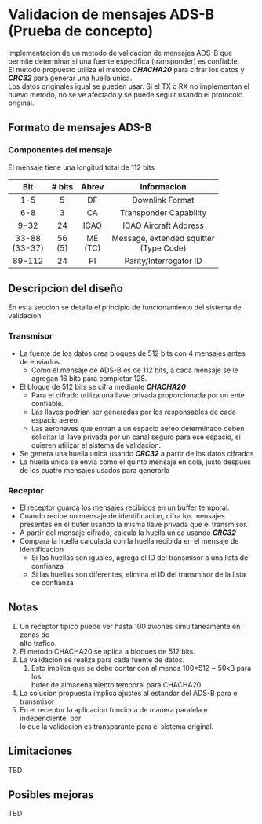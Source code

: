 # Validacion de mensajes ADS-B (**Prueba de concepto**)
Implementacion de un metodo de validacion de mensajes ADS-B que permite determinar si una fuente especifica (transponder) es confiable.<br>
El metodo propuesto utiliza el metodo _**CHACHA20**_ para cifrar los datos y _**CRC32**_ para generar una huella unica.<br>
Los datos originales igual se pueden usar. Si el TX o RX no implementan el nuevo metodo, no se ve afectado y se puede seguir usando el protocolo original.

## Formato de mensajes ADS-B

### Componentes del mensaje
El mensaje tiene una longitud total de 112 bits


|    Bit           | # bits    |  Abrev     |         Informacion                       |
|:----------------:|:---------:|:----------:|:-----------------------------------------:|
| 1-5              | 5         | DF         | Downlink Format                           |
| 6-8              | 3         | CA         | Transponder Capability                    |
| 9-32             | 24        | ICAO       | ICAO Aircraft Address                     |
| 33-88<br>(33-37) | 56<br>(5) | ME<br>(TC) | Message, extended squitter<br>(Type Code) |
| 89-112           | 24        | PI         | Parity/Interrogator ID                    |

## Descripcion del diseño
En esta seccion se detalla el principio de funcionamiento del sistema de validacion

### Transmisor
* La fuente de los datos crea bloques de 512 bits con 4 mensajes antes de enviarlos.
	* Como el mensaje de ADS-B es de 112 bits, a cada mensaje se le agregan 16 bits para completar 128.
* El bloque de 512 bits se cifra mediante _**CHACHA20**_
	* Para el cifrado utiliza una llave privada proporcionada por un ente confiable.
	* Las llaves podrian ser generadas por los responsables de cada espacio aereo.
	* Las aeronaves que entran a un espacio aereo determinado deben solicitar la llave privada por un canal seguro para ese espacio, si quieren utilizar el sistema de validacion.
* Se genera una huella unica usando _**CRC32**_ a partir de los datos cifrados
* La huella unica se envia como el quinto mensaje en cola, justo despues de los cuatro mensajes usados para generarla

### Receptor
* El receptor guarda los mensajes recibidos en un buffer temporal.
* Cuando recibe un mensaje de identificacion, cifra los mensajes presentes en el bufer usando la misma llave privada que el transmisor.
* A partir del mensaje cifrado, calcula la huella unica usando _**CRC32**_
* Compara la huella calculada con la huella recibida en el mensaje de identificacion
	* Si las huellas son iguales, agrega el ID del transmisor a una lista de confianza
	* Si las huellas son diferentes, elimina el ID del transmisor de la lista de confianza

## Notas
1. Un receptor tipico puede ver hasta 100 aviones simultaneamente en zonas de<br>
alto trafico.
2. El metodo CHACHA20 se aplica a bloques de 512 bits.
3. La validacion se realiza para cada fuente de datos.
	1. Esto implica que se debe contar con al menos 100*512 ~ 50kB para los<br>
	bufer de almacenamiento temporal para CHACHA20
4. La solucion propuesta implica ajustes al estandar del ADS-B para el transmisor
5. En el receptor la aplicacion funciona de manera paralela e independiente, por<br>
lo que la validacion es transparante para el sistema original.

## Limitaciones
TBD

## Posibles mejoras
TBD
